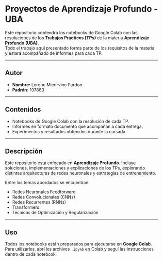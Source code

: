 # Proyectos de Aprendizaje Profundo - UBA

Este repositorio contendrá los notebooks de Google Colab con las resoluciones de los **Trabajos Prácticos (TPs)** de la materia **Aprendizaje Profundo (UBA)**.  
Todo el trabajo aquí presentado forma parte de los requisitos de la materia y estará acompañado de informes para cada TP.  

---

## Autor
- **Nombre:** Loreno Mienrvino Pardon  
- **Padrón:** 107863  

---

## Contenidos
- Notebooks de Google Colab con la resolución de cada TP.  
- Informes en formato documento que acompañan a cada entrega.  
- Experimentos y resultados obtenidos durante la cursada.  

---

## Descripción
Este repositorio está enfocado en **Aprendizaje Profundo**. Incluye soluciones, implementaciones y explicaciones de los TPs, explorando distintas arquitecturas de redes neuronales y estrategias de entrenamiento.

Entre los temas abordados se encuentran:
- Redes Neuronales Feedforward  
- Redes Convolucionales (CNNs)  
- Redes Recurrentes (RNNs)  
- Transformers  
- Técnicas de Optimización y Regularización  

---

## Uso
Todos los notebooks están preparados para ejecutarse en **Google Colab**.  
Para utilizarlos, abrí los archivos `.ipynb` en Colab y seguí las instrucciones dentro de cada notebook.
